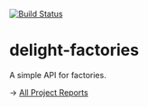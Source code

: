 [![Build Status](https://travis-ci.org/javadelight/delight-factories.svg?branch=master)](https://travis-ci.org/javadelight/delight-factories)

delight-factories
=========

A simple API for factories.

-> [All Project Reports](http://modules.appjangle.com/delight-factories/latest/project-reports.html)

